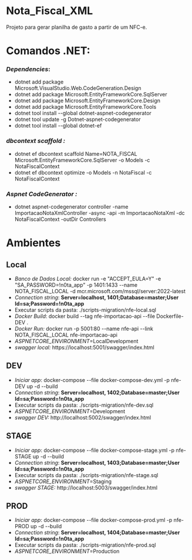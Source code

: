 # Nota_Fiscal_XML
Projeto para gerar planilha de gasto a partir de um NFC-e.

# **Comandos .NET**:
### _Dependencies_:
- dotnet add package Microsoft.VisualStudio.Web.CodeGeneration.Design
- dotnet add package Microsoft.EntityFrameworkCore.SqlServer
- dotnet add package Microsoft.EntityFrameworkCore.Design
- dotnet add package Microsoft.EntityFrameworkCore.Tools
- dotnet tool install --global dotnet-aspnet-codegenerator
- dotnet tool update -g Dotnet-aspnet-codegenerator
- dotnet tool install --global dotnet-ef

### _dbcontext scaffold :_
- dotnet ef dbcontext scaffold Name=NOTA_FISCAL Microsoft.EntityFrameworkCore.SqlServer -o Models -c NotaFiscalContext
- dotnet ef dbcontext optimize -o Models -n NotaFiscal -c NotaFiscalContext

### _Aspnet CodeGenerator :_
- dotnet aspnet-codegenerator controller -name ImportacaoNotaXmlController -async -api -m ImportacaoNotaXml -dc NotaFiscalContext -outDir Controllers

# **Ambientes**

## Local
- *Banco de Dados Local:* docker run -e "ACCEPT_EULA=Y" -e "SA_PASSWORD=!n0ta_app" -p 1401:1433 --name NOTA_FISCAL_LOCAL -d mcr.microsoft.com/mssql/server:2022-latest
- *Connection string*: **Server=localhost, 1401;Database=master;User Id=sa;Password=!n0ta_app**
- Executar scripts da pasta: ./scripts-migration/nfe-local.sql
- _Docker Build_: docker build --tag nfe-importacao-api --file Dockerfile-DEV .
- _Docker Run:_ docker run -p 5001:80 --name nfe-api --link NOTA_FISCAL_LOCAL nfe-importacao-api 
- *ASPNETCORE_ENVIRONMENT*=LocalDevelopment
- _swagger local:_ https://localhost:5001/swagger/index.html

## DEV
- *Iniciar app*: docker-compose --file docker-compose-dev.yml -p nfe-DEV up -d --build
- *Connection string*: **Server=localhost, 1402;Database=master;User Id=sa;Password=!n0ta_app**
- Executar scripts da pasta: ./scripts-migration/nfe-dev.sql
- *ASPNETCORE_ENVIRONMENT*=Development
- _swagger DEV:_ http://localhost:5002/swagger/index.html

## STAGE
- *Iniciar app*: docker-compose --file docker-compose-stage.yml -p nfe-STAGE up -d --build
- *Connection string*: **Server=localhost, 1403;Database=master;User Id=sa;Password=!n0ta_app**
- Executar scripts da pasta: ./scripts-migration/nfe-stage.sql
- *ASPNETCORE_ENVIRONMENT*=Staging
- _swagger STAGE:_ http://localhost:5003/swagger/index.html

## PROD
- *Iniciar app*: docker-compose --file docker-compose-prod.yml -p nfe-PROD up -d --build
- *Connection string*: **Server=localhost, 1404;Database=master;User Id=sa;Password=!n0ta_app**
- Executar scripts da pasta: ./scripts-migration/nfe-prod.sql
- *ASPNETCORE_ENVIRONMENT*=Production
